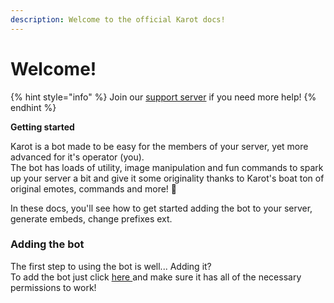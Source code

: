 ```yaml
---
description: Welcome to the official Karot docs!
---
```


# Welcome!

{% hint style="info" %}
Join our [support server](https://discord.gg/PSC4CgkuMS) if you need more help!
{% endhint %}

**Getting started**

Karot is a bot made to be easy for the members of your server, yet more advanced for it's operator \(you\).  
The bot has loads of utility, image manipulation and fun commands to spark up your server a bit and give it some originality thanks to Karot's boat ton of original emotes, commands and more! 🧡  
  
In these docs, you'll see how to get started adding the bot to your server, generate embeds, change prefixes ext.

### Adding the bot

The first step to using the bot is well... Adding it?  
To add the bot just click [here ](https://discord.com/oauth2/authorize?client_id=822391645697212416&permissions=322632&redirect_uri=https://karot.xyz/hi.html&response_type=code&scope=bot%20applications.commands)and make sure it has all of the necessary permissions to work!

